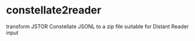 # constellate2reader
transform JSTOR Constellate JSONL to a zip file suitable for Distant Reader input
